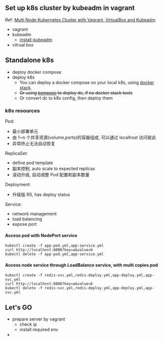 ## Set up k8s cluster by kubeadm in vagrant

Ref: [Multi Node Kubernetes Cluster with Vagrant, VirtualBox and Kubeadm](https://medium.com/@raj10x/multi-node-kubernetes-cluster-with-vagrant-virtualbox-and-kubeadm-9d3eaac28b98)

- vagrant
- kubeadm
  - [install-kubeadm](https://kubernetes.io/docs/setup/production-environment/tools/kubeadm/install-kubeadm/)
- vitrual box

## Standalone k8s

- deploy docker compose
- deploy k8s
  - You can deploy a docker compose on your local k8s, using [docker stack](https://alanhou.org/docker-kubernetes/).
  - ~~Or using [kompose](https://kompose.io/) to deploy dc, if no docker stack tools~~
  - Or convert dc to k8s config, then deploy them

### k8s resources

Pod:

- 最小部署单元
- 由 1~n 个共享资源(volume,ports)的容器组成, 可以通过 localhost 访问彼此
- 异常终止无法自动恢复

ReplicaSet:

- define pod template
- 副本控制, auto scale to expected replicas
- 滚动升级, 自动调整 Pod 配置和副本数量

Deployment:

- 升级版 RS, has deploy status

Service:

- network management
- load balancing
- expose port

#### Access pod with NodePort service

```
kubectl create -f app-pod.yml,app-service.yml
curl http://localhost:8080?key=a&value=b
kubectl delete -f app-pod.yml,app-service.yml
```

#### Access node service through LoadBalance service, with multi copies pod

```
kubectl create -f redis-svc.yml,redis-deploy.yml,app-deploy.yml,app-svc.yml
curl http://localhost:8080?key=a&value=b
kubectl delete -f redis-svc.yml,redis-deploy.yml,app-deploy.yml,app-svc.yml
```

## Let's GO

- prepare server by vagrant
  - check ip
  - install required env
-
